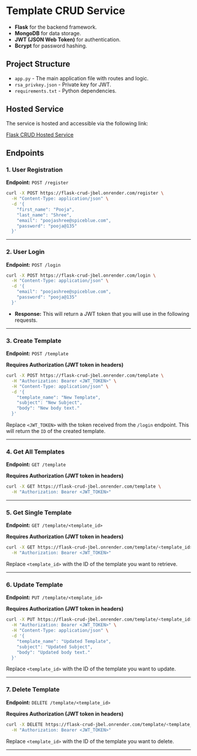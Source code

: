 #  Template CRUD Service


- **Flask** for the backend framework.
- **MongoDB** for data storage.
- **JWT (JSON Web Token)** for authentication.
- **Bcrypt** for password hashing.

## Project Structure

- `app.py` - The main application file with routes and logic.
- `rsa_privkey.json` - Private key for JWT.
- `requirements.txt` - Python dependencies.

## Hosted Service

The service is hosted and accessible via the following link:

[Flask CRUD Hosted Service](https://flask-crud-jbel.onrender.com)

## Endpoints


### 1. **User Registration**

**Endpoint:** `POST /register`

```bash
curl -X POST https://flask-crud-jbel.onrender.com/register \
  -H "Content-Type: application/json" \
  -d '{
    "first_name": "Pooja",
    "last_name": "Shree",
    "email": "poojashree@spiceblue.com",
    "password": "pooja@135"
  }'
```

---

### 2. **User Login**

**Endpoint:** `POST /login`

```bash
curl -X POST https://flask-crud-jbel.onrender.com/login \
  -H "Content-Type: application/json" \
  -d '{
    "email": "poojashree@spiceblue.com",
    "password": "pooja@135"
  }'
```

- **Response:** This will return a JWT token that you will use in the following requests.

---

### 3. **Create Template**

**Endpoint:** `POST /template`

**Requires Authorization (JWT token in headers)**

```bash
curl -X POST https://flask-crud-jbel.onrender.com/template \
  -H "Authorization: Bearer <JWT_TOKEN>" \
  -H "Content-Type: application/json" \
  -d '{
    "template_name": "New Template",
    "subject": "New Subject",
    "body": "New body text."
  }'
```

Replace `<JWT_TOKEN>` with the token received from the `/login` endpoint. This will return the `ID` of the created template.

---

### 4. **Get All Templates**

**Endpoint:** `GET /template`

**Requires Authorization (JWT token in headers)**

```bash
curl -X GET https://flask-crud-jbel.onrender.com/template \
  -H "Authorization: Bearer <JWT_TOKEN>"
```

---

### 5. **Get Single Template**

**Endpoint:** `GET /template/<template_id>`

**Requires Authorization (JWT token in headers)**

```bash
curl -X GET https://flask-crud-jbel.onrender.com/template/<template_id> \
  -H "Authorization: Bearer <JWT_TOKEN>"
```

Replace `<template_id>` with the ID of the template you want to retrieve.

---

### 6. **Update Template**

**Endpoint:** `PUT /template/<template_id>`

**Requires Authorization (JWT token in headers)**

```bash
curl -X PUT https://flask-crud-jbel.onrender.com/template/<template_id> \
  -H "Authorization: Bearer <JWT_TOKEN>" \
  -H "Content-Type: application/json" \
  -d '{
    "template_name": "Updated Template",
    "subject": "Updated Subject",
    "body": "Updated body text."
  }'
```

Replace `<template_id>` with the ID of the template you want to update.

---

### 7. **Delete Template**

**Endpoint:** `DELETE /template/<template_id>`

**Requires Authorization (JWT token in headers)**

```bash
curl -X DELETE https://flask-crud-jbel.onrender.com/template/<template_id> \
  -H "Authorization: Bearer <JWT_TOKEN>"
```

Replace `<template_id>` with the ID of the template you want to delete.

---
